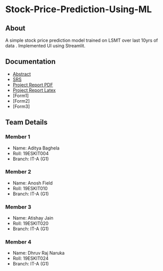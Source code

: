 # Stock-Price-Prediction-Using-ML

## About
A simple stock price prediction model trained on LSMT over last 10yrs of data . Implemented UI using Streamlit.

## Documentation

- [Abstract](https://github.com/aadi11git/Stock-Price-Prediction-Using-ML/blob/main/docs/Abstract%20%20Stock%20Price%20Prediction%20Using%20Machine%20Learning.pdf)
- [SRS](https://github.com/aadi11git/Stock-Price-Prediction-Using-ML/blob/main/docs/SRS%20-%20Stock%20Price%20Prediction%20Using%20Machine%20Learning.pdf)
- [Project Report PDF](https://github.com/aadi11git/Stock-Price-Prediction-Using-ML/blob/main/docs/ProjectReport%20-%20Stock%20Price%20Prediction%20Using%20Machine%20Learning.pdf)
- [Project Report Latex](https://github.com/aadi11git/Stock-Price-Prediction-Using-ML/blob/main/docs/ProjectReport%20-%20Stock%20Price%20Prediction%20Using%20Machine%20Learning.zip)
- [Form1]
- [Form2]
- [Form3]

## Team Details
### Member 1
- Name: Aditya Baghela
- Roll: 19ESKIT004
- Branch: IT-A (G1)

### Member 2
- Name: Anosh Field
- Roll: 19ESKIT010
- Branch: IT-A (G1)

### Member 3
- Name: Atishay Jain
- Roll: 19ESKIT020
- Branch: IT-A (G1)

### Member 4
- Name: Dhruv Raj Naruka
- Roll: 19ESKIT024
- Branch: IT-A (G1)
